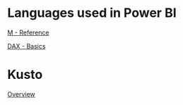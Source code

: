 # Languages used in Power BI 

[M - Reference](https://docs.microsoft.com/en-us/powerquery-m/power-query-m-reference)

[DAX - Basics](https://docs.microsoft.com/en-us/power-bi/desktop-quickstart-learn-dax-basics)

# Kusto

[Overview](https://docs.microsoft.com/en-us/azure/kusto/query/)